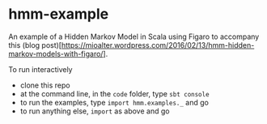 # hmm-example
An example of a Hidden Markov Model in Scala using Figaro to accompany this (blog post)[https://mioalter.wordpress.com/2016/02/13/hmm-hidden-markov-models-with-figaro/].

To run interactively
* clone this repo
* at the command line, in the `code` folder, type `sbt console`
* to run the examples, type `import hmm.examples._` and go
* to run anything else, `import` as above and go

